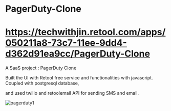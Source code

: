 # PagerDuty-Clone
# https://techwithjin.retool.com/apps/050211a8-73c7-11ee-9dd4-d362d91ea9cc/PagerDuty-Clone

A SaaS project : PagerDuty Clone

Built the UI with Retool free service and functionalities with javascript. Coupled with postgresql database,

and used twilio and retoolemail API for sending SMS and email.


![pagerduty1](https://github.com/TechWithJin/PagerDuty-Clone/assets/130134152/0b7a695f-25a7-4d32-a31b-fa2136d75782)
